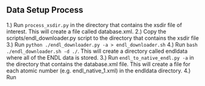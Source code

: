 ## Data Setup Process ##
1.) Run `process_xsdir.py` in the directory that contains the xsdir file of
interest. This will create a file called database.xml.
2.) Copy the scripts/endl_downloader.py script to the directory that contains
the xsdir file
3.) Run `python ./endl_downloader.py -a > endl_downloader.sh`
4.) Run `bash ./endl_downloader.sh -d ./`. This will create a directory called
endldata where all of the ENDL data is stored.
3.) Run `endl_to_native_endl.py -a` in the directory that contains the database.xml
file. This will create a file for each atomic number (e.g. endl_native_1.xml)
in the endldata directory.
4.) Run 